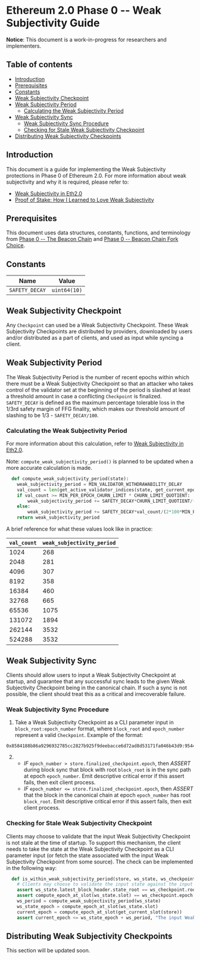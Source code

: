 # Ethereum 2.0 Phase 0 -- Weak Subjectivity Guide

**Notice**: This document is a work-in-progress for researchers and implementers.

## Table of contents
<!-- TOC -->
<!-- START doctoc generated TOC please keep comment here to allow auto update -->
<!-- DON'T EDIT THIS SECTION, INSTEAD RE-RUN doctoc TO UPDATE -->


- [Introduction](#introduction)
- [Prerequisites](#prerequisites)
- [Constants](#constants)
- [Weak Subjectivity Checkpoint](#weak-subjectivity-checkpoint)
- [Weak Subjectivity Period](#weak-subjectivity-period)
  - [Calculating the Weak Subjectivity Period](#calculating-the-weak-subjectivity-period)
- [Weak Subjectivity Sync](#weak-subjectivity-sync)
  - [Weak Subjectivity Sync Procedure](#weak-subjectivity-sync-procedure)
  - [Checking for Stale Weak Subjectivity Checkpoint](#checking-for-stale-weak-subjectivity-checkpoint)
- [Distributing Weak Subjectivity Checkpoints](#distributing-weak-subjectivity-checkpoints)

<!-- END doctoc generated TOC please keep comment here to allow auto update -->
<!-- /TOC -->

## Introduction
This document is a guide for implementing the Weak Subjectivity protections in Phase 0 of Ethereum 2.0. For more information about weak subjectivity and why it is required, please refer to:
- [Weak Subjectivity in Eth2.0](https://notes.ethereum.org/@adiasg/weak-subjectvity-eth2)
- [Proof of Stake: How I Learned to Love Weak Subjectivity](https://blog.ethereum.org/2014/11/25/proof-stake-learned-love-weak-subjectivity/)

## Prerequisites
This document uses data structures, constants, functions, and terminology from [Phase 0 -- The Beacon Chain](https://github.com/ethereum/eth2.0-specs/blob/dev/specs/phase0/beacon-chain.md) and [Phase 0 -- Beacon Chain Fork Choice](https://github.com/ethereum/eth2.0-specs/blob/dev/specs/phase0/fork-choice.md).

## Constants
| Name           | Value        |
|----------------|--------------|
| `SAFETY_DECAY` | `uint64(10)` |


## Weak Subjectivity Checkpoint
Any `Checkpoint` can used be a Weak Subjectivity Checkpoint. These Weak Subjectivity Checkpoints are distributed by providers, downloaded by users and/or distributed as a part of clients, and used as input while syncing a client.

## Weak Subjectivity Period
The Weak Subjectivity Period is the number of recent epochs within which there must be a Weak Subjectivity Checkpoint so that an attacker who takes control of the validator set at the beginning of the period is slashed at least a threshold amount in case a conflicting `Checkpoint` is finalized. `SAFETY_DECAY` is defined as the maximum percentage tolerable loss in the 1/3rd safety margin of FFG finality, which makes our threshold amount of slashing to be 1/3 - `SAFETY_DECAY/100`.

### Calculating the Weak Subjectivity Period
For more information about this calculation, refer to [Weak Subjectivity in Eth2.0](https://notes.ethereum.org/@adiasg/weak-subjectvity-eth2).

Note: `compute_weak_subjectivity_period()` is planned to be updated when a more accurate calculation is made.
```python
  def compute_weak_subjectivity_period(state):
    weak_subjectivity_period = MIN_VALIDATOR_WITHDRAWABILITY_DELAY
    val_count = len(get_active_validator_indices(state, get_current_epoch(state)))
    if val_count >= MIN_PER_EPOCH_CHURN_LIMIT * CHURN_LIMIT_QUOTIENT:
        weak_subjectivity_period += SAFETY_DECAY*CHURN_LIMIT_QUOTIENT/(2*100)
    else:
        weak_subjectivity_period += SAFETY_DECAY*val_count/(2*100*MIN_PER_EPOCH_CHURN_LIMIT)
    return weak_subjectivity_period
```

A brief reference for what these values look like in practice:

| `val_count` | `weak_subjectivity_period` |
| ----  | ---- |
| 1024  | 268 |
| 2048  | 281 |
| 4096  | 307 |
| 8192  | 358 |
| 16384 | 460 |
| 32768 | 665 |
| 65536 | 1075 |
| 131072  | 1894 |
| 262144  | 3532 |
| 524288  | 3532 |

## Weak Subjectivity Sync
Clients should allow users to input a Weak Subjectivity Checkpoint at startup, and guarantee that any successful sync leads to the given Weak Subjectivity Checkpoint being in the canonical chain. If such a sync is not possible, the client should treat this as a critical and irrecoverable failure.

### Weak Subjectivity Sync Procedure
1. Take a Weak Subjectivity Checkpoint as a CLI parameter input in `block_root:epoch_number` format, where `block_root` and `epoch_number` represent a valid `Checkpoint`. Example of the format:
```
0x8584188b86a9296932785cc2827b925f9deebacce6d72ad8d53171fa046b43d9:9544
```
2.  - *IF* `epoch_number > store.finalized_checkpoint.epoch`, then *ASSERT* during block sync that block with root `block_root` is in the sync path at epoch `epoch_number`. Emit descriptive critical error if this assert fails, then exit client process.
    - *IF* `epoch_number <= store.finalized_checkpoint.epoch`, then *ASSERT* that the block in the canonical chain at epoch `epoch_number` has root `block_root`. Emit descriptive critical error if this assert fails, then exit client process.

### Checking for Stale Weak Subjectivity Checkpoint
Clients may choose to validate that the input Weak Subjectivity Checkpoint is not stale at the time of startup. To support this mechanism, the client needs to take the state at the Weak Subjectivity Checkpoint as a CLI parameter input (or fetch the state associated with the input Weak Subjectivity Checkpoint from some source). The check can be implemented in the following way:
```python
  def is_within_weak_subjectivity_period(store, ws_state, ws_checkpoint):
    # Clients may choose to validate the input state against the input Weak Subjectivity Checkpoint
    assert ws_state.latest_block_header.state_root == ws_checkpoint.root
    assert compute_epoch_at_slot(ws_state.slot) == ws_checkpoint.epoch
    ws_period = compute_weak_subjectivity_period(ws_state)
    ws_state_epoch = compute_epoch_at_slot(ws_state.slot)
    current_epoch = compute_epoch_at_slot(get_current_slot(store))
    assert current_epoch <= ws_state_epoch + ws_period, "The input Weak Subjectivity Checkpoint is stale"
```

## Distributing Weak Subjectivity Checkpoints
This section will be updated soon.
